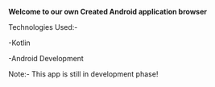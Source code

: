 **Welcome to our own Created Android application browser**

Technologies Used:-

-Kotlin

-Android Development 

Note:- This app is still in development phase!
